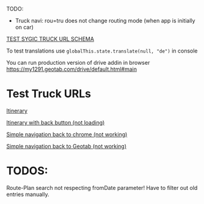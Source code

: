 TODO:
* Truck navi: rou=tru does not change routing mode (when app is initially on car)


[TEST SYGIC TRUCK URL SCHEMA](http://com.sygic.aura//coordinate%7C17.33538055419922%7C48.141998291015625%7Cdrive&&&truckSettings%7Cwei=20000%7Caxl=5000%7Clen=10000%7Cwid=2500%7Chei=3000%7Crou=tru)


To test translations use ```globalThis.state.translate(null, "de")``` in console

You can run production version of drive addin in browser https://my1291.geotab.com/drive/default.html#main


# Test Truck URLs

[Itinerary](http://com.sygic.aura://routeimport|%7B%22version%22%3A%223.1%22%2C%22directives%22%3A%7B%22vehicleType%22%3A%22truck%22%2C%22routeComputeType%22%3A%22truck%22%7D%2C%22vehicleRestrictions%22%3A%7B%22weight%22%3A%2210000%22%2C%22totalLength%22%3A%2210000%22%2C%22width%22%3A%222500%22%2C%22height%22%3A%223000%22%7D%2C%22routeParts%22%3A%5B%7B%22waypointFrom%22%3A%7B%22lat%22%3A48.21876335144043%2C%22lon%22%3A17.398276329040527%2C%22type%22%3A%22via%22%7D%2C%22waypointTo%22%3A%7B%22lat%22%3A48.58326530456543%2C%22lon%22%3A18.86029624938965%2C%22type%22%3A%22via%22%7D%7D%2C%7B%22waypointFrom%22%3A%7B%22lat%22%3A48.58326530456543%2C%22lon%22%3A18.86029624938965%2C%22type%22%3A%22via%22%7D%2C%22waypointTo%22%3A%7B%22lat%22%3A48.90040397644043%2C%22lon%22%3A18.0250883102417%2C%22type%22%3A%22finish%22%7D%7D%5D%7D)

[Itinerary with back button (not loading)](http://com.sygic.aura://routeimport|%7B%22version%22%3A%223.1%22%2C%22directives%22%3A%7B%22vehicleType%22%3A%22truck%22%2C%22routeComputeType%22%3A%22truck%22%7D%2C%22vehicleRestrictions%22%3A%7B%22weight%22%3A%2210000%22%2C%22totalLength%22%3A%2210000%22%2C%22width%22%3A%222500%22%2C%22height%22%3A%223000%22%7D%2C%22routeParts%22%3A%5B%7B%22waypointFrom%22%3A%7B%22lat%22%3A48.21876335144043%2C%22lon%22%3A17.398276329040527%2C%22type%22%3A%22via%22%7D%2C%22waypointTo%22%3A%7B%22lat%22%3A48.58326530456543%2C%22lon%22%3A18.86029624938965%2C%22type%22%3A%22via%22%7D%7D%2C%7B%22waypointFrom%22%3A%7B%22lat%22%3A48.58326530456543%2C%22lon%22%3A18.86029624938965%2C%22type%22%3A%22via%22%7D%2C%22waypointTo%22%3A%7B%22lat%22%3A48.90040397644043%2C%22lon%22%3A18.0250883102417%2C%22type%22%3A%22finish%22%7D%7D%5D%7D&&&back_button|com.geotab.androidCheckmate)

[Simple navigation back to chrome (not working)](http://com.sygic.aura://coordinate|17.17130470275879|48.17758750915527|drive&&&truckSettings|wei=10000&axw=5000&len=10000&wid=2500&hei=3000&rou=tru&&&back_button|com.android.chrome)

[Simple navigation back to Geotab (not working)](http://com.sygic.aura://coordinate|17.17130470275879|48.17758750915527|drive&&&truckSettings|wei=10000&axw=5000&len=10000&wid=2500&hei=3000&rou=tru&&&back_button|com.geotab.androidCheckmate)


# TODOS: 
Route-Plan search not respecting fromDate parameter! Have to filter out old entries manually.
